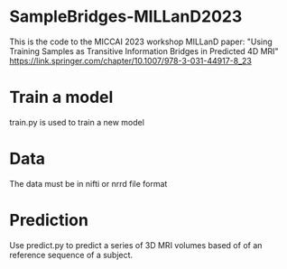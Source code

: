 # SampleBridges-MILLanD2023
This is the code to the MICCAI 2023 workshop MILLanD paper: "Using Training Samples as Transitive Information Bridges in Predicted 4D MRI" https://link.springer.com/chapter/10.1007/978-3-031-44917-8_23

Train a model
==================
train.py is used to train a new model

Data
==================
The data must be in nifti or nrrd file format

Prediction
==================
Use predict.py to predict a series of 3D MRI volumes based of of an reference sequence of a subject.